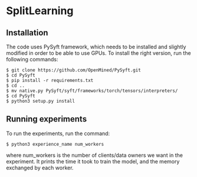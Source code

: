 # SplitLearning

## Installation
The code uses PySyft framework, which needs to be installed and slightly modified in order to be able to use GPUs. To install the right version, run the following commands: 
```
$ git clone https://github.com/OpenMined/PySyft.git 
$ cd PySyft
$ pip install -r requirements.txt
$ cd .. 
$ mv native.py PySyft/syft/frameworks/torch/tensors/interpreters/ 
$ cd PySyft
$ python3 setup.py install 

```


## Running experiments
To run the experiments, run the command: 
```
$ python3 experience_name num_workers
```
where num_workers is the number of clients/data owners we want in the experiment. 
It prints the time it took to train the model, and the memory exchanged by each worker. 
